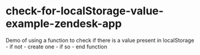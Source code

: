 # check-for-localStorage-value-example-zendesk-app
Demo of using a function to check if there is a value present in localStorage - if not - create one - if so - end function
